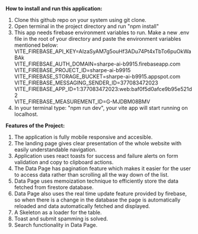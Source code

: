 **How to install and run this application:**
1. Clone this github repo on your system using git clone.
2. Open terminal in the project directory and run "npm install"
3. This app needs firebase environment variables to run. Make a new .env file in the root of your directory and paste the environment variables mentioned below:  
VITE_FIREBASE_API_KEY=AIzaSyAM7g5ouHf3ADu74Pt4xTbTo6puOkWaBAk  
VITE_FIREBSAE_AUTH_DOMAIN=sharpe-ai-b9915.firebaseapp.com  
VITE_FIREBASE_PROJECT_ID=sharpe-ai-b9915  
VITE_FIREBASE_STORAGE_BUCKET=sharpe-ai-b9915.appspot.com  
VITE_FIREBASE_MESSAGING_SENDER_ID=377083472023  
VITE_FIREBASE_APP_ID=1:377083472023:web:baf0f5d0afce9b95e521d2  
VITE_FIREBASE_MEASUREMENT_ID=G-MJDBM08BMV  
5. In your terminal type: "npm run dev", your vite app will start running on localhost.

**Features of the Project:**
1. The application is fully mobile responsive and accesible.
2. The landing page gives clear presentation of the whole website with easily understandable navigation.
3. Application uses react toasts for success and failure alerts on form validation and copy to clipboard actions.
4. The Data Page has pagination feature which makes it easier for the user to access data rather than scrolling all the way down of the list.
5. Data Page uses memoization technique to efficiently store the data fetched from firestore database.
6. Data Page also uses the real time update feature provided by firebase, so when there is a change in the database the page is automatically reloaded and data automatically fetched and displayed.
7. A Skeleton as a loader for the table.
8. Toast and submit spamming is solved.
9. Search functionality in Data Page.
